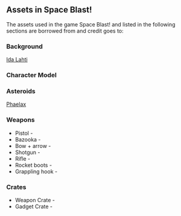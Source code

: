## Assets in Space Blast!

The assets used in the game Space Blast! and listed in the following sections are borrowed from and credit goes to:


### Background

[Ida Lahti](https://mymblemoments.wordpress.com/tag/video-games/)

### Character Model  

### Asteroids
[Phaelax](https://forum.thegamecreators.com/thread/209786)

### Weapons
* Pistol - 
* Bazooka - 
* Bow +  arrow - 
* Shotgun - 
* Rifle - 
* Rocket boots - 
* Grappling hook - 

### Crates

* Weapon Crate - 
* Gadget Crate - 
